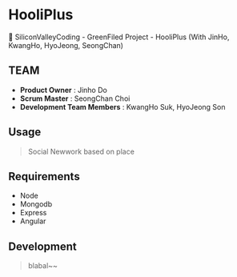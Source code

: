 # HooliPlus
:rocket: SiliconValleyCoding - GreenFiled Project - HooliPlus (With JinHo, KwangHo, HyoJeong, SeongChan)


## TEAM

  - __Product Owner__ : Jinho Do
  - __Scrum Master__ : SeongChan Choi
  - __Development Team Members__ : KwangHo Suk, HyoJeong Son

  
## Usage

 > Social Newwork based on place
 
## Requirements

 - Node
 - Mongodb
 - Express
 - Angular
 
## Development

 > blabal~~
 
